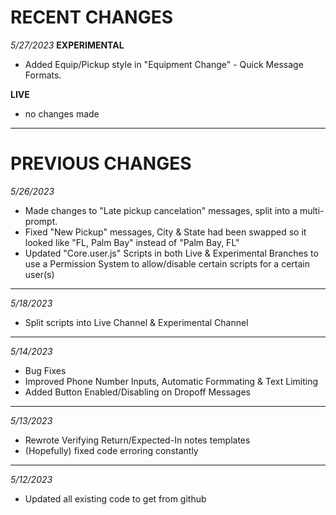 # RECENT CHANGES

*5/27/2023*
**EXPERIMENTAL**
* Added Equip/Pickup style in "Equipment Change" - Quick Message Formats.

**LIVE**
- no changes made
----
# PREVIOUS CHANGES

*5/26/2023*
* Made changes to "Late pickup cancelation" messages, split into a multi-prompt.
* Fixed "New Pickup" messages, City & State had been swapped so it looked like "FL, Palm Bay" instead of "Palm Bay, FL"
* Updated "Core.user.js" Scripts in both Live & Experimental Branches to use a Permission System to allow/disable certain scripts for a certain user(s)

----
*5/18/2023*
* Split scripts into Live Channel & Experimental Channel

----
*5/14/2023*
* Bug Fixes
* Improved Phone Number Inputs, Automatic Formmating & Text Limiting
* Added Button Enabled/Disabling on Dropoff Messages

----
*5/13/2023*
* Rewrote Verifying Return/Expected-In notes templates
* (Hopefully) fixed code erroring constantly

----
*5/12/2023*
* Updated all existing code to get from github
